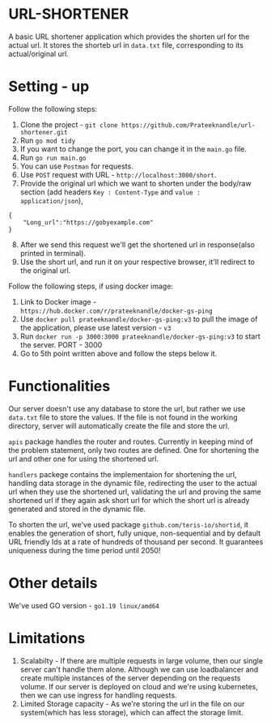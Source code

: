 # URL-SHORTENER

A basic URL shortener application which provides the shorten url for the actual url. It stores the shorteb url in `data.txt` file, corresponding to its actual/original url. 

# Setting - up

Follow the following steps: 

1. Clone the project - `git clone https://github.com/Prateeknandle/url-shortener.git`
2. Run `go mod tidy`
3. If you want to change the port, you can change it in the `main.go` file.
4. Run `go run main.go`
5. You can use `Postman` for requests.
6. Use `POST` request with URL - `http://localhost:3000/short`.
7. Provide the original url which we want to shorten under the body/raw section (add headers `Key : Content-Type` and `value : application/json`),
```
{
    "Long_url":"https://gobyexample.com"
}
```
8. After we send this request we'll get the shortened url in response(also printed in terminal).
9. Use the short url, and run it on your respective browser, it'll redirect to the original url.

Follow the following steps, if using docker image:
 
1. Link to Docker image - `https://hub.docker.com/r/prateeknandle/docker-gs-ping`
2. Use `docker pull prateeknandle/docker-gs-ping:v3` to pull the image of the application, please use latest version - `v3`
3. Run `docker run -p 3000:3000 prateeknandle/docker-gs-ping:v3` to start the server. PORT - 3000
4. Go to 5th point written above and follow the steps below it.

# Functionalities

Our server doesn't use any database to store the url, but rather we use `data.txt` file to store the values. If the file is not found in the working directory, server will automatically create the file and store the url. 

`apis` package handles the router and routes. Currently in keeping mind of the problem statement, only two routes are defined. One for shortening the url and other one for using the shortened url.

`handlers` packege contains the implementaion for shortening the url, handling data storage in the dynamic file, redirecting the user to the actual url when they use the shortened url, validating the url and proving the same shortened url if they again ask short url for which the short url is already generated and stored in the dynamic file.

To shorten the url, we've used package `github.com/teris-io/shortid`, it enables the generation of short, fully unique, non-sequential and by default URL friendly Ids at a rate of hundreds of thousand per second. It guarantees uniqueness during the time period until 2050!

# Other details

We've used GO version - `go1.19 linux/amd64`

# Limitations

1. Scalabilty - If there are multiple requests in large volume, then our single server can't handle them alone. Although we can use loadbalancer and create multiple instances of the server depending on the requests volume. If our server is deployed on cloud and we're using kubernetes, then we can use ingress for handling requests.
2. Limited Storage capacity - As we're storing the url in the file on our system(which has less storage), which can affect the storage limit.